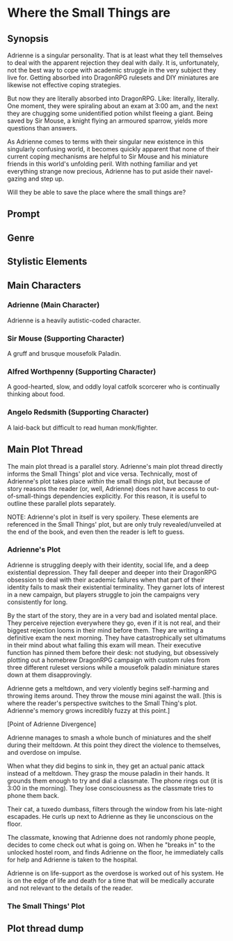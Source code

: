 # Where the Small Things are

## Synopsis

Adrienne is a singular personality. That is at least what they tell themselves to deal with the apparent rejection they deal with daily. It is, unfortunately, not the best way to cope with academic struggle in the very subject they live for. Getting absorbed into DragonRPG rulesets and DIY miniatures are likewise not effective coping strategies.

But now they are literally absorbed into DragonRPG. Like: literally, literally. One moment, they were spiraling about an exam at 3:00 am, and the next they are chugging some unidentified potion whilst fleeing a giant. Being saved by Sir Mouse, a knight flying an armoured sparrow, yields more questions than answers. 

As Adrienne comes to terms with their singular new existence in this singularly confusing world, it becomes quickly apparent that none of their current coping mechanisms are helpful to Sir Mouse and his miniature friends in this world's unfolding peril. With nothing familiar and yet everything strange now precious, Adrienne has to put aside their navel-gazing and step up. 

Will they be able to save the place where the small things are?

## Prompt

## Genre

## Stylistic Elements

## Main Characters

### Adrienne (Main Character)

Adrienne is a heavily autistic-coded character.

### Sir Mouse (Supporting Character)

A gruff and brusque mousefolk Paladin.

### Alfred Worthpenny (Supporting Character)

A good-hearted, slow, and oddly loyal catfolk scorcerer who is continually thinking about food.

### Angelo Redsmith (Supporting Character)

A laid-back but difficult to read human monk/fighter. 

## Main Plot Thread

The main plot thread is a parallel story. Adrienne's main plot thread directly informs the Small Things' plot and vice versa. Technically, most of Adrienne's plot takes place _within_ the small things plot, but because of story reasons the reader (or, well, Adrienne) does not have access to out-of-small-things dependencies explicitly. For this reason, it is useful to outline these parallel plots separately.

NOTE: Adrienne's plot in itself is very spoilery. These elements are referenced in the Small Things' plot, but are only truly revealed/unveiled at the end of the book, and even then the reader is left to guess.

### Adrienne's Plot
Adrienne is struggling deeply with their identity, social life, and a deep existential depression. They fall deeper and deeper into their DragonRPG obsession to deal with their academic failures when that part of their identity fails to mask their existential terminality. They garner lots of interest in a new campaign, but players struggle to join the campaigns very consistently for long. 

By the start of the story, they are in a very bad and isolated mental place. They perceive rejection everywhere they go, even if it is not real, and their biggest rejection looms in their mind before them. They are writing a definitive exam the next morning. They have catastrophically set ultimatums in their mind about what failing this exam will mean. Their executive function has pinned them before their desk: not studying, but obsessively plotting out a homebrew DragonRPG campaign with custom rules from three different ruleset versions while a mousefolk paladin miniature stares down at them disapprovingly. 

Adrienne gets a meltdown, and very violently begins self-harming and throwing items around. They throw the mouse mini against the wall. [this is where the reader's perspective switches to the Small Thing's plot. Adrienne's memory grows incredibly fuzzy at this point.]

[Point of Adrienne Divergence]

Adrienne manages to smash a whole bunch of miniatures and the shelf during their meltdown. At this point they direct the violence to themselves, and overdose on impulse. 

When what they did begins to sink in, they get an actual panic attack instead of a meltdown. They grasp the mouse paladin in their hands. It grounds them enough to try and dial a classmate. The phone rings out (it is 3:00 in the morning). They lose consciousness as the classmate tries to phone them back. 

Their cat, a tuxedo dumbass, filters through the window from his late-night escapades. He curls up next to Adrienne as they lie unconscious on the floor.

The classmate, knowing that Adrienne does not randomly phone people, decides to come check out what is going on. When he "breaks in" to the unlocked hostel room, and finds Adrienne on the floor, he immediately calls for help and Adrienne is taken to the hospital.

Adrienne is on life-support as the overdose is worked out of his system. He is on the edge of life and death for a time that will be medically accurate and not relevant to the details of the reader.

### The Small Things' Plot

## Plot thread dump